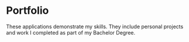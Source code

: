 # Portfolio
These applications demonstrate my skills. They include personal projects and work I completed as part of my Bachelor Degree.
